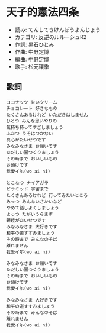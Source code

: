 天子的憲法四条
===============

- 読み: てんしてきけんぽうよんじょう
- カテゴリ: 反逆のルルーシュR2
- 作詞: 黒石ひとみ
- 作曲: 中野定博
- 編曲: 中野定博
- 歌手: 松元環季


歌詞
-----

    ココナッツ 甘いクリーム
    チョコレート 好きなもの
    たくさんあるけれど いただきはしません
    ひとつ みんな思いやりの
    気持ち持ってすごしましょう
    ふたつ うそはつかない
    真心がたいせつです
    みなみなさま お願いです
    ただしい国つくりましょう
    その時まで おいしいもの
    お預けです
    我愛イ尓(wo ai ni)

    とこなつ ナイアガラ
    ピラミッド 宇宙まで
    たくさんあるけれど 行ってみたいところ
    みっつ みんないさかいなど
    やめて話しよくしましょう
    よっつ たがいうらまず
    親睦がたいせつです
    みなみなさま 大好きです
    和平の道すすみましょう
    その時まで みんなのそば
    離れません
    我愛イ尓(wo ai ni)

    みなみなさま お願いです
    ただしい国つくりましょう
    その時まで おいしいもの
    お預けです
    我愛イ尓(wo ai ni)

    みなみなさま 大好きです
    和平の道すすみましょう
    その時まで みんなのそば
    離れません
    我愛イ尓(wo ai ni)

